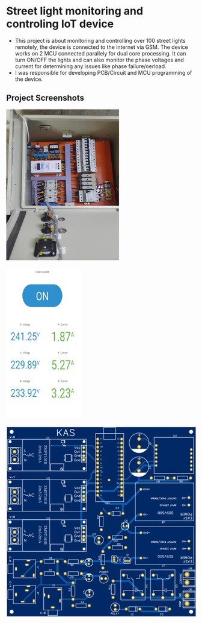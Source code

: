 # Street light monitoring and controling IoT device
- This project is about monitoring and controlling over 100 street lights remotely, the device is connected to the internet via GSM. The device works on 2 MCU connected parallely for dual core processing. It can turn ON/OFF the lights and can also monitor the phase voltages and current for determining any issues like phase failure/oerload.
- I was responsible for developing PCB/Circuit and MCU programming of the device.

## Project Screenshots

<img src = "https://github.com/kirtansoni1/Project_Portfolio/blob/main/Street%20light%20IoT%20device/Control%20Unit%20preview.jpg" width = "300" height = "400"></br></br>
<img src = "https://github.com/kirtansoni1/Project_Portfolio/blob/main/Street%20light%20IoT%20device/Dashboard%20GUI%20preview.jpg" width = "200" height = "400"></br></br>
<img src = "https://github.com/kirtansoni1/Project_Portfolio/blob/main/Street%20light%20IoT%20device/PCB%20preview.png">